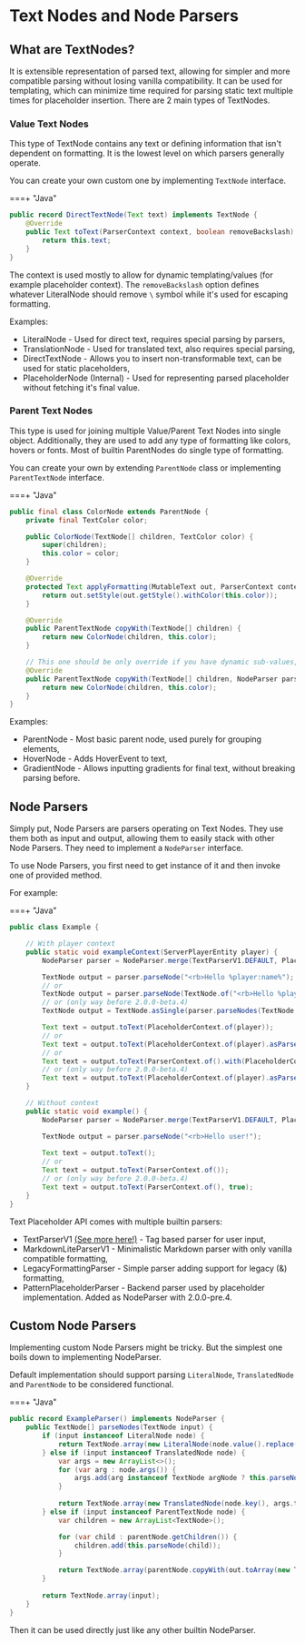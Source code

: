 # Text Nodes and Node Parsers

## What are TextNodes?
It is extensible representation of parsed text, allowing for simpler and more compatible parsing
without losing vanilla compatibility. It can be used for templating, which can minimize time 
required for parsing static text multiple times for placeholder insertion.
There are 2 main types of TextNodes.

### Value Text Nodes
This type of TextNode contains any text or defining information that isn't dependent on formatting.
It is the lowest level on which parsers generally operate.

You can create your own custom one by implementing `TextNode` interface.

===+ "Java"
```java
public record DirectTextNode(Text text) implements TextNode {
    @Override
    public Text toText(ParserContext context, boolean removeBackslash) {
        return this.text;
    }
}
```

The context is used mostly to allow for dynamic templating/values (for example placeholder context).
The `removeBackslash` option defines whatever LiteralNode should remove `\` symbol while 
it's used for escaping formatting.

Examples:

- LiteralNode - Used for direct text, requires special parsing by parsers,
- TranslationNode - Used for translated text, also requires special parsing,
- DirectTextNode - Allows you to insert non-transformable text, can be used for static placeholders, 
- PlaceholderNode (Internal) - Used for representing parsed placeholder without fetching it's final value.

### Parent Text Nodes
This type is used for joining multiple Value/Parent Text Nodes into single object. Additionally, 
they are used to add any type of formatting like colors, hovers or fonts. Most of builtin 
ParentNodes do single type of formatting.

You can create your own by extending `ParentNode` class or implementing `ParentTextNode` interface.

===+ "Java"
```java
public final class ColorNode extends ParentNode {
    private final TextColor color;

    public ColorNode(TextNode[] children, TextColor color) {
        super(children);
        this.color = color;
    }

    @Override
    protected Text applyFormatting(MutableText out, ParserContext context) {
        return out.setStyle(out.getStyle().withColor(this.color));
    }

    @Override
    public ParentTextNode copyWith(TextNode[] children) {
        return new ColorNode(children, this.color);
    }

    // This one should be only override if you have dynamic sub-values, like HoverNode
    @Override
    public ParentTextNode copyWith(TextNode[] children, NodeParser parser) {
        return new ColorNode(children, this.color);
    }
}
```

Examples:

- ParentNode - Most basic parent node, used purely for grouping elements,
- HoverNode - Adds HoverEvent to text,
- GradientNode - Allows inputting gradients for final text, without breaking parsing before.

## Node Parsers
Simply put, Node Parsers are parsers operating on Text Nodes. They use them both as input and output, 
allowing them to easily stack with other Node Parsers. They need to implement a `NodeParser` interface.

To use Node Parsers, you first need to get instance of it and then invoke one of provided method.

For example:

===+ "Java"
```java
public class Example {

    // With player context
    public static void exampleContext(ServerPlayerEntity player) {
        NodeParser parser = NodeParser.merge(TextParserV1.DEFAULT, Placeholders.DEFAULT_PLACEHOLDER_GETTER);

        TextNode output = parser.parseNode("<rb>Hello %player:name%");
        // or
        TextNode output = parser.parseNode(TextNode.of("<rb>Hello %player:name%"));
        // or (only way before 2.0.0-beta.4)
        TextNode output = TextNode.asSingle(parser.parseNodes(TextNode.of("<rb>Hello %player:name%")));

        Text text = output.toText(PlaceholderContext.of(player));
        // or
        Text text = output.toText(PlaceholderContext.of(player).asParserContext());
        // or
        Text text = output.toText(ParserContext.of().with(PlaceholderContext.KEY, PlaceholderContext.of(player)));
        // or (only way before 2.0.0-beta.4)
        Text text = output.toText(PlaceholderContext.of(player).asParserContext(), true);
    }

    // Without context
    public static void example() {
        NodeParser parser = NodeParser.merge(TextParserV1.DEFAULT, Placeholders.DEFAULT_PLACEHOLDER_GETTER);

        TextNode output = parser.parseNode("<rb>Hello user!");
        
        Text text = output.toText();
        // or
        Text text = output.toText(ParserContext.of());
        // or (only way before 2.0.0-beta.4)
        Text text = output.toText(ParserContext.of(), true);
    }
}
```

Text Placeholder API comes with multiple builtin parsers:

- TextParserV1 [(See more here!)](/dev/text-format) - Tag based parser for user input,
- MarkdownLiteParserV1 - Minimalistic Markdown parser with only vanilla compatible formatting,
- LegacyFormattingParser - Simple parser adding support for legacy (&) formatting,
- PatternPlaceholderParser - Backend parser used by placeholder implementation. Added as NodeParser with 2.0.0-pre.4.

## Custom Node Parsers
Implementing custom Node Parsers might be tricky. But the simplest one boils down to implementing NodeParser.

Default implementation should support parsing `LiteralNode`, `TranslatedNode` and `ParentNode` 
to be considered functional.

===+ "Java"
```java
public record ExampleParser() implements NodeParser {
    public TextNode[] parseNodes(TextNode input) {
        if (input instanceof LiteralNode node) {
            return TextNode.array(new LiteralNode(node.value().replace("<3", "❤️")));
        } else if (input instanceof TranslatedNode node) {
            var args = new ArrayList<>();
            for (var arg : node.args()) {
                args.add(arg instanceof TextNode argNode ? this.parseNode(argNode) : arg);
            }
            
            return TextNode.array(new TranslatedNode(node.key(), args.toArray()));
        } else if (input instanceof ParentTextNode node) {
            var children = new ArrayList<TextNode>();

            for (var child : parentNode.getChildren()) {
                children.add(this.parseNode(child));
            }

            return TextNode.array(parentNode.copyWith(out.toArray(new TextNode[0]), this));
        }
        
        return TextNode.array(input);
    }
}
```

Then it can be used directly just like any other builtin NodeParser.